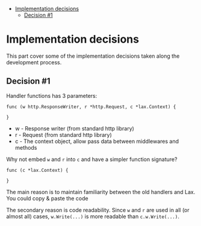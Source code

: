 
<!-- MarkdownTOC autolink=true bracket=round depth=4 -->

- [Implementation decisions](#implementation-decisions)
    - [Decision #1](#decision-1)

<!-- /MarkdownTOC -->

# Implementation decisions

This part cover some of the implementation decisions taken along the development process.

## Decision #1

Handler functions has 3 parameters:

```
func (w http.ResponseWriter, r *http.Request, c *lax.Context) {
    
}
```

* w - Response writer (from standard http library)
* r - Request  (from standard http library)
* c - The context object, allow pass data between middlewares and methods

Why not embed `w` and `r` into `c` and have a simpler function signature?

```
func (c *lax.Context) {
    
}
```

The main reason is to maintain familiarity between the old handlers and Lax. You could copy & paste the code 

The secondary reason is code readability. Since `w` and `r` are used in all (or almost all) cases, `w.Write(...)` is more readable than `c.w.Write(...)`.

